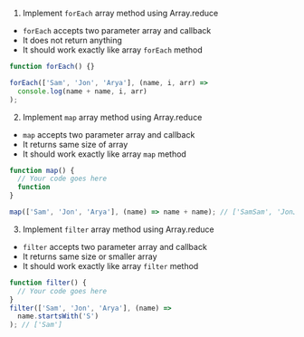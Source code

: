 1. Implement `forEach` array method using Array.reduce

- `forEach` accepts two parameter array and callback
- It does not return anything
- It should work exactly like array `forEach` method

```js
function forEach() {}

forEach(['Sam', 'Jon', 'Arya'], (name, i, arr) =>
  console.log(name + name, i, arr)
);
```

2. Implement `map` array method using Array.reduce

- `map` accepts two parameter array and callback
- It returns same size of array
- It should work exactly like array `map` method

```js
function map() {
  // Your code goes here
  function
}

map(['Sam', 'Jon', 'Arya'], (name) => name + name); // ['SamSam', 'JonJon', 'AryaArya']
```

3. Implement `filter` array method using Array.reduce

- `filter` accepts two parameter array and callback
- It returns same size or smaller array
- It should work exactly like array `filter` method

```js
function filter() {
  // Your code goes here
}
filter(['Sam', 'Jon', 'Arya'], (name) =>
  name.startsWith('S')
); // ['Sam']
```
